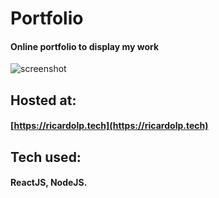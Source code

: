 # Portfolio
#### Online portfolio to display my work

![screenshot](src/imgs/print-portffolio.png)

## Hosted at:
#### [https://ricardolp.tech](https://ricardolp.tech)

## Tech used:
#### ReactJS, NodeJS.
